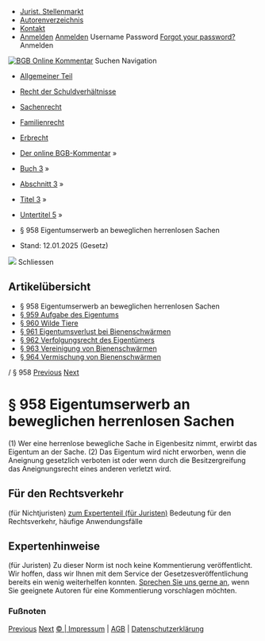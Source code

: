   * [Jurist. Stellenmarkt](https://bgb.kommentar.de/Buch-3/Abschnitt-3/Titel-3/Untertitel-5/</job-board> "Jurist. Stellenmarkt")
  * [Autorenverzeichnis](https://bgb.kommentar.de/Buch-3/Abschnitt-3/Titel-3/Untertitel-5/</Autorenverzeichnis> "Autorenverzeichnis")
  * [Kontakt](https://bgb.kommentar.de/Buch-3/Abschnitt-3/Titel-3/Untertitel-5/</Kontakt>)
  * [Anmelden](https://bgb.kommentar.de/Buch-3/Abschnitt-3/Titel-3/Untertitel-5/<#login> "show login form") [Anmelden](https://bgb.kommentar.de/Buch-3/Abschnitt-3/Titel-3/Untertitel-5/<#> "hide login form") Username Password
[Forgot your password?](https://bgb.kommentar.de/Buch-3/Abschnitt-3/Titel-3/Untertitel-5/</user/forgotpassword>) Anmelden 


[![BGB Online Kommentar](https://bgb.kommentar.de/extension/bgb/design/bgb/images/logo.png)](https://bgb.kommentar.de/Buch-3/Abschnitt-3/Titel-3/Untertitel-5/</> "BGB Online Kommentar")
Suchen
Navigation
  * [Allgemeiner Teil](https://bgb.kommentar.de/Buch-3/Abschnitt-3/Titel-3/Untertitel-5/</Buch-1>)
  * [Recht der Schuldverhältnisse](https://bgb.kommentar.de/Buch-3/Abschnitt-3/Titel-3/Untertitel-5/</Buch-2>)
  * [Sachenrecht](https://bgb.kommentar.de/Buch-3/Abschnitt-3/Titel-3/Untertitel-5/</Buch-3>)
  * [Familienrecht](https://bgb.kommentar.de/Buch-3/Abschnitt-3/Titel-3/Untertitel-5/</Buch-4>)
  * [Erbrecht](https://bgb.kommentar.de/Buch-3/Abschnitt-3/Titel-3/Untertitel-5/</Buch-5>)


  * [Der online BGB-Kommentar](https://bgb.kommentar.de/Buch-3/Abschnitt-3/Titel-3/Untertitel-5/</>) »
  * [Buch 3](https://bgb.kommentar.de/Buch-3/Abschnitt-3/Titel-3/Untertitel-5/</Buch-3>) »
  * [Abschnitt 3](https://bgb.kommentar.de/Buch-3/Abschnitt-3/Titel-3/Untertitel-5/</Buch-3/Abschnitt-3>) »
  * [Titel 3](https://bgb.kommentar.de/Buch-3/Abschnitt-3/Titel-3/Untertitel-5/</Buch-3/Abschnitt-3/Titel-3>) »
  * [Untertitel 5](https://bgb.kommentar.de/Buch-3/Abschnitt-3/Titel-3/Untertitel-5/</Buch-3/Abschnitt-3/Titel-3/Untertitel-5>) »
  * § 958 Eigentumserwerb an beweglichen herrenlosen Sachen 
  * Stand: 12.01.2025 (Gesetz) 


![](https://vg01.met.vgwort.de/na/1c9909529ead4f509072c06d9081a7d5)
Schliessen 
## Artikelübersicht
  * § 958 Eigentumserwerb an beweglichen herrenlosen Sachen 
  * [ § 959 Aufgabe des Eigentums ](https://bgb.kommentar.de/Buch-3/Abschnitt-3/Titel-3/Untertitel-5/</Buch-3/Abschnitt-3/Titel-3/Untertitel-5/Aufgabe-des-Eigentums>)
  * [ § 960 Wilde Tiere ](https://bgb.kommentar.de/Buch-3/Abschnitt-3/Titel-3/Untertitel-5/</Buch-3/Abschnitt-3/Titel-3/Untertitel-5/Wilde-Tiere>)
  * [ § 961 Eigentumsverlust bei Bienenschwärmen ](https://bgb.kommentar.de/Buch-3/Abschnitt-3/Titel-3/Untertitel-5/</Buch-3/Abschnitt-3/Titel-3/Untertitel-5/Eigentumsverlust-bei-Bienenschwaermen>)
  * [ § 962 Verfolgungsrecht des Eigentümers ](https://bgb.kommentar.de/Buch-3/Abschnitt-3/Titel-3/Untertitel-5/</Buch-3/Abschnitt-3/Titel-3/Untertitel-5/Verfolgungsrecht-des-Eigentuemers>)
  * [ § 963 Vereinigung von Bienenschwärmen ](https://bgb.kommentar.de/Buch-3/Abschnitt-3/Titel-3/Untertitel-5/</Buch-3/Abschnitt-3/Titel-3/Untertitel-5/Vereinigung-von-Bienenschwaermen>)
  * [ § 964 Vermischung von Bienenschwärmen ](https://bgb.kommentar.de/Buch-3/Abschnitt-3/Titel-3/Untertitel-5/</Buch-3/Abschnitt-3/Titel-3/Untertitel-5/Vermischung-von-Bienenschwaermen>)


/ § 958 
[Previous](https://bgb.kommentar.de/Buch-3/Abschnitt-3/Titel-3/Untertitel-5/</Buch-3/Abschnitt-3/Titel-3/Untertitel-4/Gestattung-durch-den-Nichtberechtigten> "§ 957 Gestattung durch den Nichtberechtigten") [Next](https://bgb.kommentar.de/Buch-3/Abschnitt-3/Titel-3/Untertitel-5/</Buch-3/Abschnitt-3/Titel-3/Untertitel-5/Aufgabe-des-Eigentums> "§ 959 Aufgabe des Eigentums")
# § 958 Eigentumserwerb an beweglichen herrenlosen Sachen
(1) Wer eine herrenlose bewegliche Sache in Eigenbesitz nimmt, erwirbt das Eigentum an der Sache.
(2) Das Eigentum wird nicht erworben, wenn die Aneignung gesetzlich verboten ist oder wenn durch die Besitzergreifung das Aneignungsrecht eines anderen verletzt wird.
## Für den Rechtsverkehr 
(für Nichtjuristen)
[zum Expertenteil (für Juristen)](https://bgb.kommentar.de/Buch-3/Abschnitt-3/Titel-3/Untertitel-5/<#expertenhinweise>)
Bedeutung für den Rechtsverkehr, häufige Anwendungsfälle
## Expertenhinweise
(für Juristen)
Zu dieser Norm ist noch keine Kommentierung veröffentlicht. Wir hoffen, dass wir Ihnen mit dem Service der Gesetzesveröffentlichung bereits ein wenig weiterhelfen konnten. [Sprechen Sie uns gerne an](https://bgb.kommentar.de/Buch-3/Abschnitt-3/Titel-3/Untertitel-5/</Kontakt>), wenn Sie geeignete Autoren für eine Kommentierung vorschlagen möchten. 
### Fußnoten
[Previous](https://bgb.kommentar.de/Buch-3/Abschnitt-3/Titel-3/Untertitel-5/</Buch-3/Abschnitt-3/Titel-3/Untertitel-4/Gestattung-durch-den-Nichtberechtigten> "§ 957 Gestattung durch den Nichtberechtigten") [Next](https://bgb.kommentar.de/Buch-3/Abschnitt-3/Titel-3/Untertitel-5/</Buch-3/Abschnitt-3/Titel-3/Untertitel-5/Aufgabe-des-Eigentums> "§ 959 Aufgabe des Eigentums")
[© | Impressum](https://bgb.kommentar.de/Buch-3/Abschnitt-3/Titel-3/Untertitel-5/</Kontakt>) | [AGB](https://bgb.kommentar.de/Buch-3/Abschnitt-3/Titel-3/Untertitel-5/</AGB>) | [Datenschutzerklärung](https://bgb.kommentar.de/Buch-3/Abschnitt-3/Titel-3/Untertitel-5/</Datenschutzerklaerung-fuer-Leser>)
